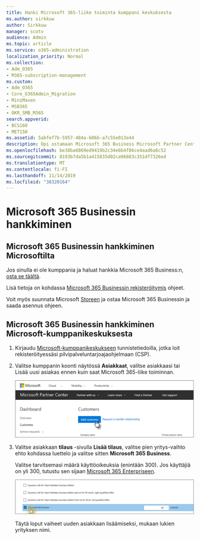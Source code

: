 ```yaml
---
title: Hanki Microsoft 365-liike toiminta kumppani keskuksesta
ms.author: sirkkuw
author: Sirkkuw
manager: scotv
audience: Admin
ms.topic: article
ms.service: o365-administration
localization_priority: Normal
ms.collection:
- Adm_O365
- M365-subscription-management
ms.custom:
- Adm_O365
- Core_O365Admin_Migration
- MiniMaven
- MSB365
- OKR_SMB_M365
search.appverid:
- BCS160
- MET150
ms.assetid: 5abfef7b-5957-484a-b06b-a7c55e013e44
description: Opi ostamaan Microsoft 365 Business Microsoft Partner Centeristä.
ms.openlocfilehash: be38ba6869ed9419b2c34e6b4f86ce4aad6a6c52
ms.sourcegitcommit: 8193b7da5b1a415835d02ca96883c351df7326ed
ms.translationtype: MT
ms.contentlocale: fi-FI
ms.lasthandoff: 11/14/2019
ms.locfileid: "38320164"
---
```

# <a name="get-microsoft-365-business"></a>Microsoft 365 Businessin hankkiminen

## <a name="get-microsoft-365-business-from-microsoft"></a>Microsoft 365 Businessin hankkiminen Microsoftilta

Jos sinulla ei ole kumppania ja haluat hankkia Microsoft 365 Business:n, [osta se täältä](https://www.microsoft.com/en-US/microsoft-365/business).

Lisä tietoja on kohdassa [Microsoft 365 Businessin rekisteröitymis](sign-up.md) ohjeet.

Voit myös suunnata Microsoft [Storeen](https://www.microsoft.com/en-us/store/locations/find-a-store?icid=en_US_Store_UH_FAS) ja ostaa Microsoft 365 Businessin ja saada asennus ohjeen.
  
## <a name="get-microsoft-365-business-from-microsoft-partner-center"></a>Microsoft 365 Businessin hankkiminen Microsoft-kumppanikeskuksesta

1. Kirjaudu [Microsoft-kumppanikeskukseen](https://go.microsoft.com/fwlink/p/?linkid=849910) tunnistetiedoilla, jotka loit rekisteröityessäsi pilvipalveluntarjoajaohjelmaan (CSP). 
    
2. Valitse kumppanin koonti näytössä **Asiakkaat**, valitse asiakkaasi tai Lisää uusi asiakas ennen kuin saat Microsoft 365-liike toiminnan.
    
    ![Lisää asiakas Microsoft Partner Centerissä.](media/ec807d07-bbd2-411f-8fe1-c644cf9a3882.png)
  
3. Valitse asiakkaan **tilaus** -sivulla **Lisää tilaus**, valitse pien yritys-vaihto ehto kohdassa luettelo ja valitse sitten **Microsoft 365 Business**.
    
    Valitse tarvitsemasi määrä käyttöoikeuksia (enintään 300). Jos käyttäjiä on yli 300, tutustu sen sijaan [Microsoft 365 Enterpriseen](https://go.microsoft.com/fwlink/p/?linkid=862316). 
    
    ![Valitse uusi tilaus-sivulla Small Business.](media/52d99e89-2175-4974-84bb-dd626048541b.png)
  
    Täytä loput vaiheet uuden asiakkaan lisäämiseksi, mukaan lukien yrityksen nimi.
    



